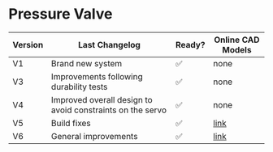 # Pressure Valve

| Version | Last Changelog | Ready? | Online CAD Models |
| ------- | -------------- | ------ | ----------------- |
| V1 | Brand new system | ✅ | none
| V3 | Improvements following durability tests | ✅ | none
| V4 | Improved overall design to avoid constraints on the servo | ✅ | none
| V5 | Build fixes | ✅ | [link](https://a360.co/2xOa2ic)
| V6 | General improvements | ✅ | [link](https://a360.co/2xUBD1e)
